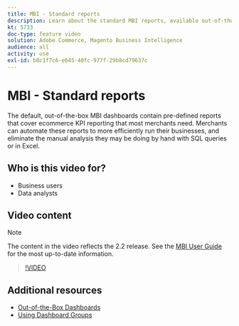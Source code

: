 ```yaml
---
title: MBI - Standard reports
description: Learn about the standard MBI reports, available out-of-the-box.
kt: 5733
doc-type: feature video
solution: Adobe Commerce, Magento Business Intelligence
audience: all
activity: use
exl-id: b8c1f7c6-e645-40fc-977f-29b8cd79637c
---
```

# MBI - Standard reports

The default, out-of-the-box MBI dashboards contain pre-defined reports that cover ecommerce KPI reporting that most merchants need. Merchants can automate these reports to more efficiently run their businesses, and eliminate the manual analysis they may be doing by hand with SQL queries or in Excel.

## Who is this video for?

- Business users
- Data analysts

## Video content

>[!NOTE]
>
>The content in the video reflects the 2.2 release. See the [MBI User Guide](https://docs.magento.com/mbi/) for the most up-to-date information.

>[!VIDEO](https://video.tv.adobe.com/v/35987?quality=12&learn=on)

## Additional resources

- [Out-of-the-Box Dashboards](https://docs.magento.com/mbi/data-user/dashboards/dashboards-pro.html)
- [Using Dashboard Groups](https://docs.magento.com/mbi/data-user/dashboards/using-dashboard-groups.html)
